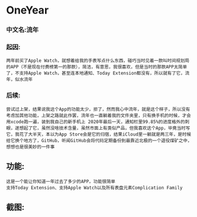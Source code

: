 # OneYear
### 中文名:流年 
### 起因:
    两年前买了Apple Watch，就想着给我的手表写点什么东西，碰巧当时见着一款叫时间规划局的APP（不是现在付费榜第一的那款），简洁，有意思，我很喜欢，但是当时的那款APP太简单了，不支持Apple Watch，甚至连本地通知、Today Extension都没有，所以就有了它，流年，似水流年 
### 后续:
    尝试过上架，结果说我这个App的功能太少，拒了，然而我心中流年，就是这个样子，所以没有考虑加其他功能，上架之路就此作罢，流年也一直躺着我的文件夹里，只有换手机的时候，才会用xcode跑一遍，装到我自己的新手机上 2020年最后一天，通知栏里99.85%的进度格外的刺眼，遂想起了它，虽然没啥技术含量，虽然市面上有类似产品，但我喜欢这个App，毕竟当时写它，我花了大半天，本以为App Store会是它的归宿，结果iCloud里一躺就是两三年，是时候给它换个地方了，GitHub，听闻GitHub会将代码定期备份到最靠近北极的一个退役煤矿之中，想想也是很美妙的一件事
    
## 功能:
    这是一个能让你知道一年过去了多少的APP，功能很简单
    支持Today Extension、支持Apple Watch以及所有表盘元素Complication Family
## 截图:


